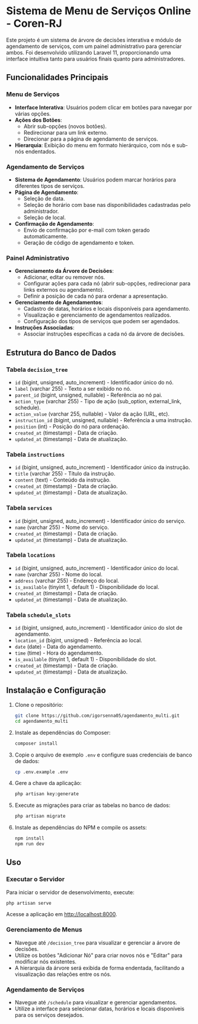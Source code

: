 # Sistema de Menu de Serviços Online - Coren-RJ

Este projeto é um sistema de árvore de decisões interativa e módulo de agendamento de serviços, com um painel administrativo para gerenciar ambos. Foi desenvolvido utilizando Laravel 11, proporcionando uma interface intuitiva tanto para usuários finais quanto para administradores.

## Funcionalidades Principais

### Menu de Serviços

- **Interface Interativa**: Usuários podem clicar em botões para navegar por várias opções.
- **Ações dos Botões**:
  - Abrir sub-opções (novos botões).
  - Redirecionar para um link externo.
  - Direcionar para a página de agendamento de serviços.
- **Hierarquia**: Exibição do menu em formato hierárquico, com nós e sub-nós endentados.

### Agendamento de Serviços

- **Sistema de Agendamento**: Usuários podem marcar horários para diferentes tipos de serviços.
- **Página de Agendamento**:
  - Seleção de data.
  - Seleção de horário com base nas disponibilidades cadastradas pelo administrador.
  - Seleção de local.
- **Confirmação de Agendamento**:
  - Envio de confirmação por e-mail com token gerado automaticamente.
  - Geração de código de agendamento e token.

### Painel Administrativo

- **Gerenciamento da Árvore de Decisões**:
  - Adicionar, editar ou remover nós.
  - Configurar ações para cada nó (abrir sub-opções, redirecionar para links externos ou agendamento).
  - Definir a posição de cada nó para ordenar a apresentação.
- **Gerenciamento de Agendamentos**:
  - Cadastro de datas, horários e locais disponíveis para agendamento.
  - Visualização e gerenciamento de agendamentos realizados.
  - Configuração dos tipos de serviços que podem ser agendados.
- **Instruções Associadas**:
  - Associar instruções específicas a cada nó da árvore de decisões.

## Estrutura do Banco de Dados

### Tabela `decision_tree`

- `id` (bigint, unsigned, auto_increment) - Identificador único do nó.
- `label` (varchar 255) - Texto a ser exibido no nó.
- `parent_id` (bigint, unsigned, nullable) - Referência ao nó pai.
- `action_type` (varchar 255) - Tipo de ação (sub_option, external_link, schedule).
- `action_value` (varchar 255, nullable) - Valor da ação (URL, etc).
- `instruction_id` (bigint, unsigned, nullable) - Referência a uma instrução.
- `position` (int) - Posição do nó para ordenação.
- `created_at` (timestamp) - Data de criação.
- `updated_at` (timestamp) - Data de atualização.

### Tabela `instructions`

- `id` (bigint, unsigned, auto_increment) - Identificador único da instrução.
- `title` (varchar 255) - Título da instrução.
- `content` (text) - Conteúdo da instrução.
- `created_at` (timestamp) - Data de criação.
- `updated_at` (timestamp) - Data de atualização.

### Tabela `services`

- `id` (bigint, unsigned, auto_increment) - Identificador único do serviço.
- `name` (varchar 255) - Nome do serviço.
- `created_at` (timestamp) - Data de criação.
- `updated_at` (timestamp) - Data de atualização.

### Tabela `locations`

- `id` (bigint, unsigned, auto_increment) - Identificador único do local.
- `name` (varchar 255) - Nome do local.
- `address` (varchar 255) - Endereço do local.
- `is_available` (tinyint 1, default 1) - Disponibilidade do local.
- `created_at` (timestamp) - Data de criação.
- `updated_at` (timestamp) - Data de atualização.

### Tabela `schedule_slots`

- `id` (bigint, unsigned, auto_increment) - Identificador único do slot de agendamento.
- `location_id` (bigint, unsigned) - Referência ao local.
- `date` (date) - Data do agendamento.
- `time` (time) - Hora do agendamento.
- `is_available` (tinyint 1, default 1) - Disponibilidade do slot.
- `created_at` (timestamp) - Data de criação.
- `updated_at` (timestamp) - Data de atualização.

## Instalação e Configuração

1. Clone o repositório:
   ```bash
   git clone https://github.com/igorsenna05/agendamento_multi.git
   cd agendamento_multi
   ```

2. Instale as dependências do Composer:
   ```bash
   composer install
   ```

3. Copie o arquivo de exemplo `.env` e configure suas credenciais de banco de dados:
   ```bash
   cp .env.example .env
   ```

4. Gere a chave da aplicação:
   ```bash
   php artisan key:generate
   ```

5. Execute as migrações para criar as tabelas no banco de dados:
   ```bash
   php artisan migrate
   ```

6. Instale as dependências do NPM e compile os assets:
   ```bash
   npm install
   npm run dev
   ```

## Uso

### Executar o Servidor

Para iniciar o servidor de desenvolvimento, execute:
```bash
php artisan serve
```

Acesse a aplicação em [http://localhost:8000](http://localhost:8000).

### Gerenciamento de Menus

- Navegue até `/decision_tree` para visualizar e gerenciar a árvore de decisões.
- Utilize os botões "Adicionar Nó" para criar novos nós e "Editar" para modificar nós existentes.
- A hierarquia da árvore será exibida de forma endentada, facilitando a visualização das relações entre os nós.

### Agendamento de Serviços

- Navegue até `/schedule` para visualizar e gerenciar agendamentos.
- Utilize a interface para selecionar datas, horários e locais disponíveis para os serviços desejados.



